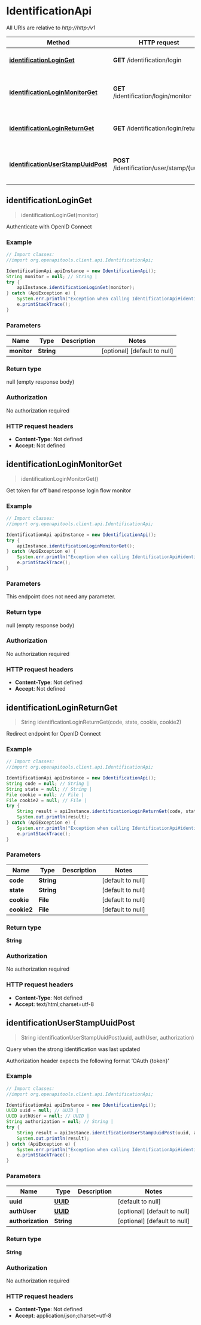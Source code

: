 # IdentificationApi

All URIs are relative to *http://http:/v1*

Method | HTTP request | Description
------------- | ------------- | -------------
[**identificationLoginGet**](IdentificationApi.md#identificationLoginGet) | **GET** /identification/login | Authenticate with OpenID Connect
[**identificationLoginMonitorGet**](IdentificationApi.md#identificationLoginMonitorGet) | **GET** /identification/login/monitor | Get token for off band response login flow monitor
[**identificationLoginReturnGet**](IdentificationApi.md#identificationLoginReturnGet) | **GET** /identification/login/return | Redirect endpoint for OpenID Connect
[**identificationUserStampUuidPost**](IdentificationApi.md#identificationUserStampUuidPost) | **POST** /identification/user/stamp/{uuid} | Query when the strong identification was last updated



## identificationLoginGet

> identificationLoginGet(monitor)

Authenticate with OpenID Connect

### Example

```java
// Import classes:
//import org.openapitools.client.api.IdentificationApi;

IdentificationApi apiInstance = new IdentificationApi();
String monitor = null; // String | 
try {
    apiInstance.identificationLoginGet(monitor);
} catch (ApiException e) {
    System.err.println("Exception when calling IdentificationApi#identificationLoginGet");
    e.printStackTrace();
}
```

### Parameters


Name | Type | Description  | Notes
------------- | ------------- | ------------- | -------------
 **monitor** | **String**|  | [optional] [default to null]

### Return type

null (empty response body)

### Authorization

No authorization required

### HTTP request headers

- **Content-Type**: Not defined
- **Accept**: Not defined


## identificationLoginMonitorGet

> identificationLoginMonitorGet()

Get token for off band response login flow monitor

### Example

```java
// Import classes:
//import org.openapitools.client.api.IdentificationApi;

IdentificationApi apiInstance = new IdentificationApi();
try {
    apiInstance.identificationLoginMonitorGet();
} catch (ApiException e) {
    System.err.println("Exception when calling IdentificationApi#identificationLoginMonitorGet");
    e.printStackTrace();
}
```

### Parameters

This endpoint does not need any parameter.

### Return type

null (empty response body)

### Authorization

No authorization required

### HTTP request headers

- **Content-Type**: Not defined
- **Accept**: Not defined


## identificationLoginReturnGet

> String identificationLoginReturnGet(code, state, cookie, cookie2)

Redirect endpoint for OpenID Connect

### Example

```java
// Import classes:
//import org.openapitools.client.api.IdentificationApi;

IdentificationApi apiInstance = new IdentificationApi();
String code = null; // String | 
String state = null; // String | 
File cookie = null; // File | 
File cookie2 = null; // File | 
try {
    String result = apiInstance.identificationLoginReturnGet(code, state, cookie, cookie2);
    System.out.println(result);
} catch (ApiException e) {
    System.err.println("Exception when calling IdentificationApi#identificationLoginReturnGet");
    e.printStackTrace();
}
```

### Parameters


Name | Type | Description  | Notes
------------- | ------------- | ------------- | -------------
 **code** | **String**|  | [default to null]
 **state** | **String**|  | [default to null]
 **cookie** | **File**|  | [default to null]
 **cookie2** | **File**|  | [default to null]

### Return type

**String**

### Authorization

No authorization required

### HTTP request headers

- **Content-Type**: Not defined
- **Accept**: text/html;charset=utf-8


## identificationUserStampUuidPost

> String identificationUserStampUuidPost(uuid, authUser, authorization)

Query when the strong identification was last updated

Authorization header expects the following format ‘OAuth {token}’

### Example

```java
// Import classes:
//import org.openapitools.client.api.IdentificationApi;

IdentificationApi apiInstance = new IdentificationApi();
UUID uuid = null; // UUID | 
UUID authUser = null; // UUID | 
String authorization = null; // String | 
try {
    String result = apiInstance.identificationUserStampUuidPost(uuid, authUser, authorization);
    System.out.println(result);
} catch (ApiException e) {
    System.err.println("Exception when calling IdentificationApi#identificationUserStampUuidPost");
    e.printStackTrace();
}
```

### Parameters


Name | Type | Description  | Notes
------------- | ------------- | ------------- | -------------
 **uuid** | [**UUID**](.md)|  | [default to null]
 **authUser** | [**UUID**](.md)|  | [optional] [default to null]
 **authorization** | **String**|  | [optional] [default to null]

### Return type

**String**

### Authorization

No authorization required

### HTTP request headers

- **Content-Type**: Not defined
- **Accept**: application/json;charset=utf-8


